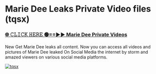# Marie Dee Leaks Private Video files (tqsx)

<h3><a href="https://mediafirerr.pages.dev?q=Marie+Dee&ref=R42" rel="nofollow">🌐 𝙲𝙻𝙸𝙲𝙺 𝙷𝙴𝚁𝙴 🟢==►► Marie Dee Private Videos</a></h3>

New Get Marie Dee leaks all content. Now you can access all videos and pictures of Marie Dee leaked On Social Media the internet by storm and amazed viewers on various social media platforms.

[![tqsx](https://github.com/user-attachments/assets/26341bd8-4b91-4a20-822e-3fd5d525dd40)](https://mediafirerr.pages.dev?q=Marie+Dee&ref=R42)

